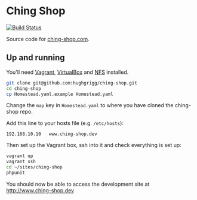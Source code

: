Ching Shop
==========

[![Build Status](https://travis-ci.org/hughgrigg/ching-shop.svg)](https://travis-ci.org/hughgrigg/ching-shop)

Source code for [ching-shop.com](https://www.ching-shop.com).

## Up and running

You'll need [Vagrant](https://www.vagrantup.com/),
[VirtualBox](https://www.virtualbox.org/) and
[NFS](https://help.ubuntu.com/community/SettingUpNFSHowTo) installed.

```bash
git clone git@github.com:hughgrigg/ching-shop.git
cd ching-shop
cp Homestead.yaml.example Homestead.yaml
```

Change the `map` key in `Homestead.yaml` to where you have cloned the ching-shop repo.

Add this line to your hosts file (e.g. `/etc/hosts`):

```
192.168.10.10   www.ching-shop.dev
```

Then set up the Vagrant box, ssh into it and check everything is set up:

```bash
vagrant up
vagrant ssh
cd ~/sites/ching-shop
phpunit
```

You should now be able to access the development site at
http://www.ching-shop.dev
